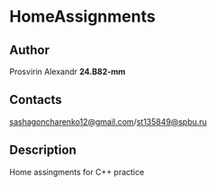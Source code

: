 # HomeAssignments
## Author
Prosvirin Alexandr <b>24.B82-mm</b>
## Contacts
sashagoncharenko12@gmail.com/st135849@spbu.ru
## Description
Home assingments for C++ practice

